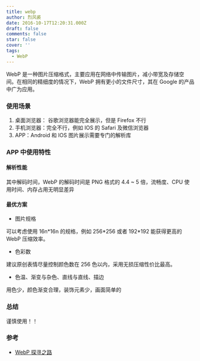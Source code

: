 ```yaml
---
title: webp
author: 烈风裘
date: 2016-10-17T12:20:31.000Z
draft: false
comments: false
star: false
cover: ''
tags: 
  - WebP
---
```


WebP 是一种图片压缩格式，主要应用在网络中传输图片，减小带宽及存储空间。在相同的精细度的情况下，WebP 拥有更小的文件尺寸，其在 Google 的产品中广为应用。

### 使用场景

1.  桌面浏览器： 谷歌浏览器能完全展示，但是 Firefox 不行
2.  手机浏览器：完全不行，例如 IOS 的 Safari 及微信浏览器
3.  APP：Android 和 IOS 图片展示需要专门的解析库

### APP 中使用特性

#### 解析性能

其中解码时间，WebP 的解码时间是 PNG 格式的 4.4 ~ 5 倍，流畅度、CPU 使用时间、内存占用无明显差异

#### 最优方案

* 图片规格

可以考虑使用 16n\*16n 的规格，例如 256\*256 或者 192\*192 能获得更高的 WebP 压缩效率。

* 色彩数

建议原创表情尽量控制颜色数在 256 色以内，采用无损压缩性价比最高。

* 色温、渐变与杂色、直线与直线、描边

用色少，颜色渐变合理，装饰元素少，画面简单的

### 总结

谨慎使用！！

### 参考

* [WebP 探寻之路](http://isux.tencent.com/introduction-of-webp.html)
